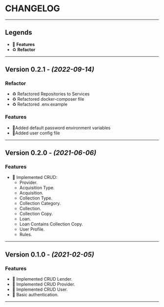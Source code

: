 # CHANGELOG

---

## **Legends**

- :tada: **Features**
- :recycle: **Refactor**

---

## Version 0.2.1 - _(2022-09-14)_

### **Refactor**

- :recycle: Refactored Repositories to Services
- :recycle: Refactored docker-composer file
- :recycle: Refactored .env.example

### **Features**

- :tada:Added default password environment variables
- :tada:Added user config file

---

## Version 0.2.0 - _(2021-06-06)_

### **Features**

- :tada: Implemented CRUD:
  - Provider.
  - Acquisition Type.
  - Acquisition.
  - Collection Type.
  - Collection Category.
  - Collection.
  - Collection Copy.
  - Loan.
  - Loan Contains Collection Copy.
  - User Profile.
  - Rules.

---

## Version 0.1.0 - _(2021-02-05)_

### **Features**

- :tada: Implemented CRUD Lender.
- :tada: Implemented CRUD Provider.
- :tada: Implemented CRUD User.
- :tada: Basic authentication.

---
